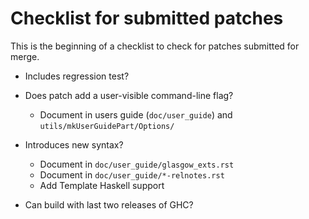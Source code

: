 # Checklist for submitted patches


This is the beginning of a checklist to check for patches submitted for merge.

- Includes regression test?

- Does patch add a user-visible command-line flag?

  - Document in users guide (`doc/user_guide`) and `utils/mkUserGuidePart/Options/`

- Introduces new syntax?

  - Document in `doc/user_guide/glasgow_exts.rst`
  - Document in `doc/user_guide/*-relnotes.rst`
  - Add Template Haskell support

- Can build with last two releases of GHC?
